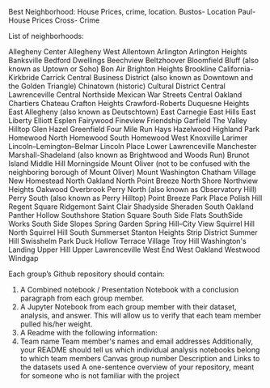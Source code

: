 Best Neighborhood: House Prices, crime, location.
Bustos- Location
Paul- House Prices
Cross- Crime

List of neighborhoods:

Allegheny Center
Allegheny West
Allentown
Arlington
Arlington Heights
Banksville
Bedford Dwellings
Beechview
Beltzhoover
Bloomfield
Bluff (also known as Uptown or Soho)
Bon Air
Brighton Heights
Brookline
California-Kirkbride
Carrick
Central Business District (also known as Downtown and the Golden Triangle)
Chinatown (historic)
Cultural District
Central Lawrenceville
Central Northside
Mexican War Streets
Central Oakland
Chartiers
Chateau
Crafton Heights
Crawford-Roberts
Duquesne Heights
East Allegheny (also known as Deutschtown)
East Carnegie
East Hills
East Liberty
Elliott
Esplen
Fairywood
Fineview
Friendship
Garfield
The Valley
Hilltop
Glen Hazel
Greenfield
Four Mile Run
Hays
Hazelwood
Highland Park
Homewood North
Homewood South
Homewood West
Knoxville
Larimer
Lincoln–Lemington–Belmar
Lincoln Place
Lower Lawrenceville
Manchester
Marshall-Shadeland (also known as Brightwood and Woods Run)
Brunot Island
Middle Hill
Morningside
Mount Oliver (not to be confused with the neighboring borough of Mount Oliver)
Mount Washington
Chatham Village
New Homestead
North Oakland
North Point Breeze
North Shore
Northview Heights
Oakwood
Overbrook
Perry North (also known as Observatory Hill)
Perry South (also known as Perry Hilltop)
Point Breeze
Park Place
Polish Hill
Regent Square
Ridgemont
Saint Clair
Shadyside
Sheraden
South Oakland
Panther Hollow
Southshore
Station Square
South Side Flats
SouthSide Works
South Side Slopes
Spring Garden
Spring Hill–City View
Squirrel Hill North
Squirrel Hill South
Summerset
Stanton Heights
Strip District
Summer Hill
Swisshelm Park
Duck Hollow
Terrace Village
Troy Hill
Washington's Landing
Upper Hill
Upper Lawrenceville
West End
West Oakland
Westwood
Windgap

Each group’s Github repository should contain:
1. A Combined notebook / Presentation Notebook with a conclusion paragraph from each group member.
2. A Jupyter Notebook from each group member with their dataset, analysis, and answer. This will allow us to verify that each team member pulled his/her weight.
3. A Readme with the following information:
4. Team name
Team member's names and email addresses
Additionally, your README should tell us which individual analysis notebooks belong to which team members
Canvas group number
Description and Links to the datasets used
A one-sentence overview of your repository, meant for someone who is not familiar with the project
